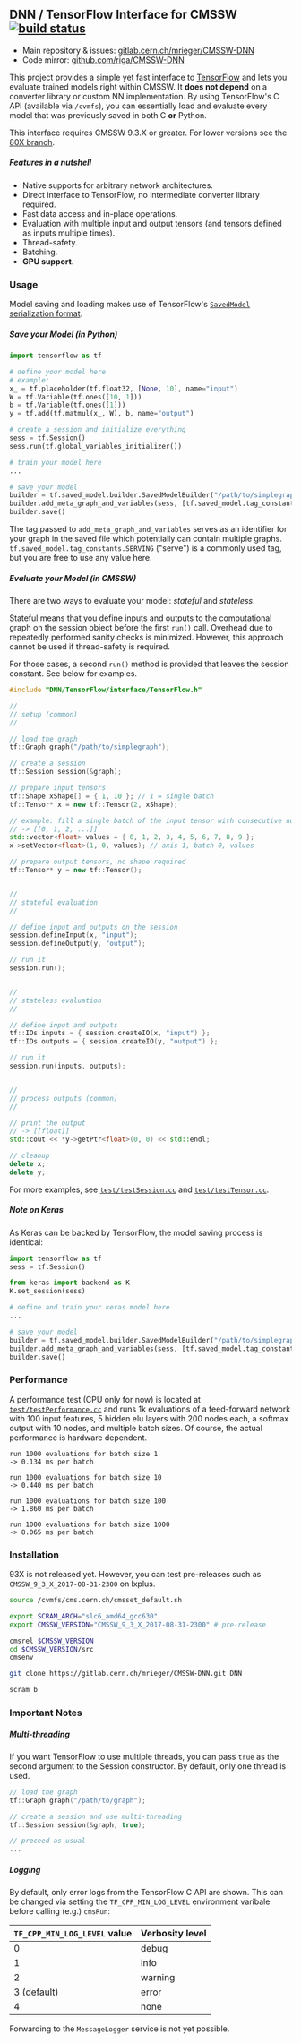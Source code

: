 ## DNN / TensorFlow Interface for CMSSW&nbsp;&nbsp;&nbsp;&nbsp;[![build status](https://gitlab.cern.ch/mrieger/CMSSW-DNN/badges/master/build.svg)](https://gitlab.cern.ch/mrieger/CMSSW-DNN/pipelines)

- Main repository & issues: [gitlab.cern.ch/mrieger/CMSSW-DNN](https://gitlab.cern.ch/mrieger/CMSSW-DNN)
- Code mirror: [github.com/riga/CMSSW-DNN](https://github.com/riga/CMSSW-DNN)

This project provides a simple yet fast interface to [TensorFlow](https://www.tensorflow.org) and lets you evaluate trained models right within CMSSW. It **does not depend** on a converter library or custom NN implementation. By using TensorFlow's C API (available via `/cvmfs`), you can essentially load and evaluate every model that was previously saved in both C **or** Python.

This interface requires CMSSW 9.3.X or greater. For lower versions see the [80X branch](/../tree/80X).


##### Features in a nutshell

- Native supports for arbitrary network architectures.
- Direct interface to TensorFlow, no intermediate converter library required.
- Fast data access and in-place operations.
- Evaluation with multiple input and output tensors (and tensors defined as inputs multiple times).
- Thread-safety.
- Batching.
- **GPU support**.


### Usage

Model saving and loading makes use of TensorFlow's [``SavedModel`` serialization format](https://github.com/tensorflow/tensorflow/blob/master/tensorflow/python/saved_model/README.md).


##### Save your Model (in Python)

```python
import tensorflow as tf

# define your model here
# example:
x_ = tf.placeholder(tf.float32, [None, 10], name="input")
W = tf.Variable(tf.ones([10, 1]))
b = tf.Variable(tf.ones([1]))
y = tf.add(tf.matmul(x_, W), b, name="output")

# create a session and initialize everything
sess = tf.Session()
sess.run(tf.global_variables_initializer())

# train your model here
...

# save your model
builder = tf.saved_model.builder.SavedModelBuilder("/path/to/simplegraph")
builder.add_meta_graph_and_variables(sess, [tf.saved_model.tag_constants.SERVING])
builder.save()
```

The tag passed to `add_meta_graph_and_variables` serves as an identifier for your graph in the saved file which potentially can contain multiple graphs. `tf.saved_model.tag_constants.SERVING` ("serve") is a commonly used tag, but you are free to use any value here.


##### Evaluate your Model (in CMSSW)

There are two ways to evaluate your model: *stateful* and *stateless*.

Stateful means that you define inputs and outputs to the computational graph on the session object before the first `run()` call. Overhead due to repeatedly performed sanity checks is minimized. However, this approach cannot be used if thread-safety is required.

For those cases, a second `run()` method is provided that leaves the session constant. See below for examples.

```cpp
#include "DNN/TensorFlow/interface/TensorFlow.h"

//
// setup (common)
//

// load the graph
tf::Graph graph("/path/to/simplegraph");

// create a session
tf::Session session(&graph);

// prepare input tensors
tf::Shape xShape[] = { 1, 10 }; // 1 = single batch
tf::Tensor* x = new tf::Tensor(2, xShape);

// example: fill a single batch of the input tensor with consecutive numbers
// -> [[0, 1, 2, ...]]
std::vector<float> values = { 0, 1, 2, 3, 4, 5, 6, 7, 8, 9 };
x->setVector<float>(1, 0, values); // axis 1, batch 0, values

// prepare output tensors, no shape required
tf::Tensor* y = new tf::Tensor();


//
// stateful evaluation
//

// define input and outputs on the session
session.defineInput(x, "input");
session.defineOutput(y, "output");

// run it
session.run();


//
// stateless evaluation
//

// define input and outputs
tf::IOs inputs = { session.createIO(x, "input") };
tf::IOs outputs = { session.createIO(y, "output") };

// run it
session.run(inputs, outputs);


//
// process outputs (common)
//

// print the output
// -> [[float]]
std::cout << *y->getPtr<float>(0, 0) << std::endl;

// cleanup
delete x;
delete y;
```

For more examples, see [`test/testSession.cc`](./TensorFlow/test/testSession.cc) and [`test/testTensor.cc`](./TensorFlow/test/testTensor.cc).


##### Note on Keras

As Keras can be backed by TensorFlow, the model saving process is identical:

```python
import tensorflow as tf
sess = tf.Session()

from keras import backend as K
K.set_session(sess)

# define and train your keras model here
...

# save your model
builder = tf.saved_model.builder.SavedModelBuilder("/path/to/simplegraph")
builder.add_meta_graph_and_variables(sess, [tf.saved_model.tag_constants.SERVING])
builder.save()
```


### Performance

A performance test (CPU only for now) is located at [`test/testPerformance.cc`](./TensorFlow/test/testPerformance.cc) and runs 1k evaluations of a feed-forward network with 100 input features, 5 hidden elu layers with 200 nodes each, a softmax output with 10 nodes, and multiple batch sizes. Of course, the actual performance is hardware dependent.

```
run 1000 evaluations for batch size 1
-> 0.134 ms per batch

run 1000 evaluations for batch size 10
-> 0.440 ms per batch

run 1000 evaluations for batch size 100
-> 1.860 ms per batch

run 1000 evaluations for batch size 1000
-> 8.065 ms per batch
```


### Installation

93X is not released yet. However, you can test pre-releases such as `CMSSW_9_3_X_2017-08-31-2300` on lxplus.

```bash
source /cvmfs/cms.cern.ch/cmsset_default.sh

export SCRAM_ARCH="slc6_amd64_gcc630"
export CMSSW_VERSION="CMSSW_9_3_X_2017-08-31-2300" # pre-release

cmsrel $CMSSW_VERSION
cd $CMSSW_VERSION/src
cmsenv

git clone https://gitlab.cern.ch/mrieger/CMSSW-DNN.git DNN

scram b
```


### Important Notes

##### Multi-threading

If you want TensorFlow to use multiple threads, you can pass `true` as the second argument to the Session constructor. By default, only one thread is used.

```cpp
// load the graph
tf::Graph graph("/path/to/graph");

// create a session and use multi-threading
tf::Session session(&graph, true);

// proceed as usual
...
```


##### Logging

By default, only error logs from the TensorFlow C API are shown. This can be changed via setting the `TF_CPP_MIN_LOG_LEVEL` environment varibale before calling (e.g.) `cmsRun`:

| `TF_CPP_MIN_LOG_LEVEL` value | Verbosity level |
| ---------------------------- | --------------- |
| 0                            | debug           |
| 1                            | info            |
| 2                            | warning         |
| 3 (default)                  | error           |
| 4                            | none            |

Forwarding to the `MessageLogger` service is not yet possible.

